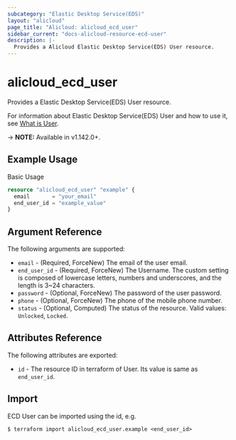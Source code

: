 ```yaml
---
subcategory: "Elastic Desktop Service(EDS)"
layout: "alicloud"
page_title: "Alicloud: alicloud_ecd_user"
sidebar_current: "docs-alicloud-resource-ecd-user"
description: |-
  Provides a Alicloud Elastic Desktop Service(EDS) User resource.
---
```


# alicloud\_ecd\_user

Provides a Elastic Desktop Service(EDS) User resource.

For information about Elastic Desktop Service(EDS) User and how to use it, see [What is User](https://help.aliyun.com/document_detail/188382.html).

-> **NOTE:** Available in v1.142.0+.

## Example Usage

Basic Usage

```terraform
resource "alicloud_ecd_user" "example" {
  email       = "your_email"
  end_user_id = "example_value"
}

```

## Argument Reference

The following arguments are supported:

* `email` - (Required, ForceNew) The email of the user email.
* `end_user_id` - (Required, ForceNew) The Username. The custom setting is composed of lowercase letters, numbers and underscores, and the length is 3~24 characters.
* `password` - (Optional, ForceNew) The password of the user password.
* `phone` - (Optional, ForceNew) The phone of the mobile phone number.
* `status` - (Optional, Computed) The status of the resource. Valid values: `Unlocked`, `Locked`.

## Attributes Reference

The following attributes are exported:

* `id` - The resource ID in terraform of User. Its value is same as `end_user_id`.

## Import

ECD User can be imported using the id, e.g.

```
$ terraform import alicloud_ecd_user.example <end_user_id>
```